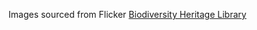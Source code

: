 Images sourced from Flicker [Biodiversity Heritage Library](https://www.flickr.com/photos/61021753@N02/)

